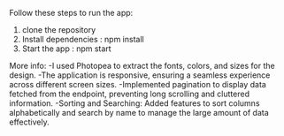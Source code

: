 Follow these steps to run the app:
1) clone the repository
2) Install dependencies : npm install
3) Start the app : npm start

More info:
-I used Photopea to extract the fonts, colors, and sizes for the design.
-The application is responsive, ensuring a seamless experience across different screen sizes.
-Implemented pagination to display data fetched from the endpoint, preventing long scrolling and cluttered information.
-Sorting and Searching: Added features to sort columns alphabetically and search by name to manage the large amount of data effectively.
